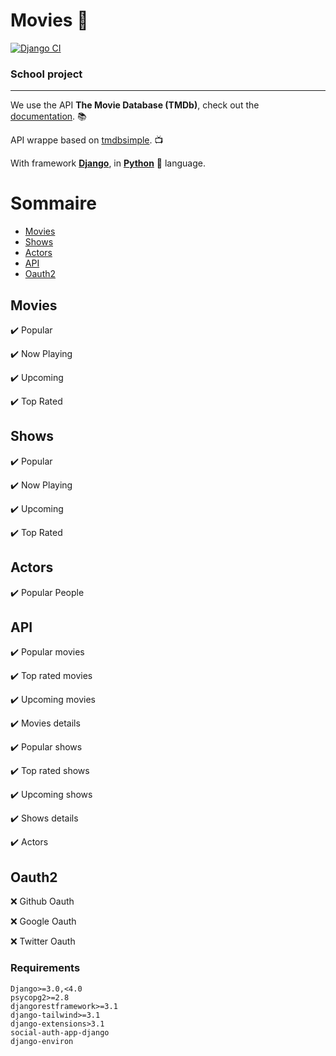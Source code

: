 # Movies :movie_camera:

[![Django CI](https://github.com/Bubuclem/Movies/actions/workflows/django.yml/badge.svg)](https://github.com/Bubuclem/Movies/actions/workflows/django.yml)

### School project
___

We use the API **The Movie Database (TMDb)**, check out the [documentation](https://developers.themoviedb.org/3/getting-started/introduction). :books:

API wrappe based on [tmdbsimple](https://github.com/celiao/tmdbsimple). :tv:

With framework [**Django**](https://docs.djangoproject.com/fr/4.0/), in [**Python**](https://github.com/topics/python) :snake: language.

# Sommaire
- [Movies](#Movies)
- [Shows](#Shows)
- [Actors](#Actors)
- [API](#API)
- [Oauth2](#Oauth2)

## Movies <a name="Movies"></a>

  :heavy_check_mark: Popular
  
  :heavy_check_mark: Now Playing
  
  :heavy_check_mark: Upcoming
  
  :heavy_check_mark: Top Rated

## Shows <a name="Shows"></a>

  :heavy_check_mark: Popular
  
  :heavy_check_mark: Now Playing
  
  :heavy_check_mark: Upcoming
  
  :heavy_check_mark: Top Rated

## Actors <a name="Actors"></a>

  :heavy_check_mark: Popular People


## API <a name="API"></a>

  :heavy_check_mark: Popular movies

  :heavy_check_mark: Top rated movies

  :heavy_check_mark: Upcoming movies

  :heavy_check_mark: Movies details

  :heavy_check_mark: Popular shows

  :heavy_check_mark: Top rated shows

  :heavy_check_mark: Upcoming shows

  :heavy_check_mark: Shows details
  
  :heavy_check_mark: Actors

## Oauth2 <a name="Oauth2"></a>

  :x: Github Oauth

  :x: Google Oauth

  :x: Twitter Oauth

### Requirements

```
Django>=3.0,<4.0
psycopg2>=2.8
djangorestframework>=3.1
django-tailwind>=3.1
django-extensions>3.1
social-auth-app-django
django-environ
```

